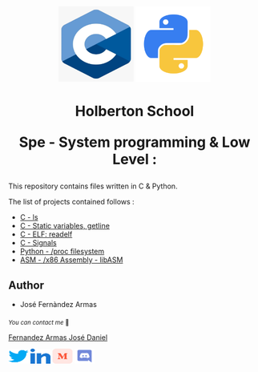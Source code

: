 <p align="center">
	<img width="150" height="150" src="./images/c.webp" alt="C Logo">
	<img width="150" height="150" src="./images/python.png" alt="Python Logo">
</p>



<h1 align="center">Holberton School

Spe - System programming & Low Level :</h1>
This repository contains files written in C & Python.

The list of projects contained follows :

* [C - ls](./ls/)
* [C - Static variables, getline](./getline/)
* [C - ELF: readelf](./readelf/)
* [C - Signals](./signals)
* [Python - /proc filesystem](./proc_filesystem/)
* [ASM - /x86 Assembly - libASM](./libasm/)




## Author

* José Fernàndez Armas

<sub>_You can contact me_ 📩

[Fernandez Armas José Daniel](https://github.com/crasride)

<p align="left">
<a href="https://twitter.com/JosFern35900656" target="blank"><img align="center" src="./images/twitter.svg" alt="crasride" height="30" width="40" /></a>
<a href="https://www.linkedin.com/in/jd-fernandez/" target="blank"><img align="center" src="./images/linked-in-alt.svg" alt="crasride" height="30" width="40" /></a>
<a href="https://medium.com/@4990" target="blank"><img align="center" src="./images/medium.svg" alt="@crasride" height="30" width="40" /></a>
<a href="https://discord.gg/José Fernandez Armas#7992" target="blank"><img align="center" src="./images/discord.svg" alt="crasride" height="30" width="40" /></a>
</p>
